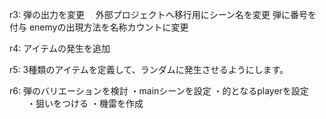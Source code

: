 
r3:
	弾の出力を変更　
	外部プロジェクトへ移行用にシーン名を変更
	弾に番号を付与
	enemyの出現方法を名称カウントに変更

r4:
	アイテムの発生を追加

r5:
	3種類のアイテムを定義して、ランダムに発生させるようにします。

r6:
	弾のバリエーションを検討
	・mainシーンを設定
	・的となるplayerを設定
 　　・狙いをつける
	・機雷を作成
